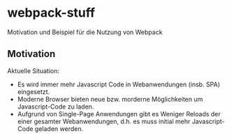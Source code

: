 # webpack-stuff
Motivation und Beispiel für die Nutzung von Webpack



## Motivation
Aktuelle Situation:
* Es wird immer mehr Javascript Code in Webanwendungen (insb. SPA) eingesetzt.
* Moderne Browser bieten neue bzw. morderne Möglichkeiten um Javascript-Code zu laden.
* Aufgrund von Single-Page Anwendungen gibt es Weniger Reloads der einer gesamter Webanwendungen, d.h. es muss initial mehr Javascript-Code geladen werden.



